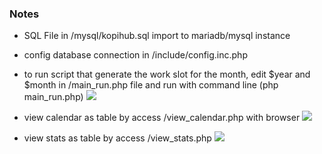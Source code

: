 ### Notes

- SQL File in /mysql/kopihub.sql import to mariadb/mysql instance
- config database connection in /include/config.inc.php
- to run script that generate the work slot for the month, edit $year and $month in /main_run.php file and run with command line (php main_run.php)
![](https://github.com/chakree30584/kopihub_calendar/blob/7476a36a555e82cf274aabda5a5a8c79806a4486/other_files/Screen%20Shot%202566-09-25%20at%2000.14.40.png)

- view calendar as table by access /view_calendar.php with browser
![](https://github.com/chakree30584/kopihub_calendar/blob/7476a36a555e82cf274aabda5a5a8c79806a4486/other_files/Screen%20Shot%202566-09-25%20at%2000.14.06.png)
- view stats as table by access /view_stats.php
![](https://github.com/chakree30584/kopihub_calendar/blob/7476a36a555e82cf274aabda5a5a8c79806a4486/other_files/Screen%20Shot%202566-09-25%20at%2000.14.03.png)
